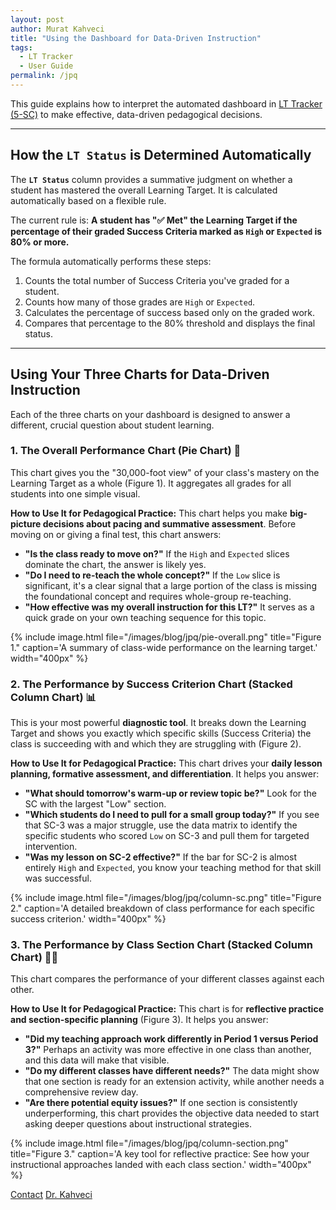```yaml
---
layout: post
author: Murat Kahveci
title: "Using the Dashboard for Data-Driven Instruction"
tags:
  - LT Tracker
  - User Guide
permalink: /jpq
---
```


This guide explains how to interpret the automated dashboard in [LT Tracker (5-SC)](/pab) to make effective, data-driven pedagogical decisions.

---

## How the `LT Status` is Determined Automatically

The **`LT Status`** column provides a summative judgment on whether a student has mastered the overall Learning Target. It is calculated automatically based on a flexible rule.

The current rule is:
**A student has "✅ Met" the Learning Target if the percentage of their graded Success Criteria marked as `High` or `Expected` is 80% or more.**

The formula automatically performs these steps:
1.  Counts the total number of Success Criteria you've graded for a student.
2.  Counts how many of those grades are `High` or `Expected`.
3.  Calculates the percentage of success based only on the graded work.
4.  Compares that percentage to the 80% threshold and displays the final status.

---

## Using Your Three Charts for Data-Driven Instruction

Each of the three charts on your dashboard is designed to answer a different, crucial question about student learning.

### 1. The Overall Performance Chart (Pie Chart) 🥧
This chart gives you the "30,000-foot view" of your class's mastery on the Learning Target as a whole (Figure 1). It aggregates all grades for all students into one simple visual.

**How to Use It for Pedagogical Practice:**
This chart helps you make **big-picture decisions about pacing and summative assessment**. Before moving on or giving a final test, this chart answers:

* **"Is the class ready to move on?"** If the `High` and `Expected` slices dominate the chart, the answer is likely yes.
* **"Do I need to re-teach the whole concept?"** If the `Low` slice is significant, it's a clear signal that a large portion of the class is missing the foundational concept and requires whole-group re-teaching.
* **"How effective was my overall instruction for this LT?"** It serves as a quick grade on your own teaching sequence for this topic.

{% include image.html
file="/images/blog/jpq/pie-overall.png"
title="Figure 1."
caption='A summary of class-wide performance on the learning target.'
width="400px"
%}

### 2. The Performance by Success Criterion Chart (Stacked Column Chart) 📊
This is your most powerful **diagnostic tool**. It breaks down the Learning Target and shows you exactly which specific skills (Success Criteria) the class is succeeding with and which they are struggling with (Figure 2).

**How to Use It for Pedagogical Practice:**
This chart drives your **daily lesson planning, formative assessment, and differentiation**. It helps you answer:

* **"What should tomorrow's warm-up or review topic be?"** Look for the SC with the largest "Low" section.
* **"Which students do I need to pull for a small group today?"** If you see that SC-3 was a major struggle, use the data matrix to identify the specific students who scored `Low` on SC-3 and pull them for targeted intervention.
* **"Was my lesson on SC-2 effective?"** If the bar for SC-2 is almost entirely `High` and `Expected`, you know your teaching method for that skill was successful.

{% include image.html
file="/images/blog/jpq/column-sc.png"
title="Figure 2."
caption='A detailed breakdown of class performance for each specific success criterion.'
width="400px"
%}

### 3. The Performance by Class Section Chart (Stacked Column Chart) 🧑‍🏫
This chart compares the performance of your different classes against each other.

**How to Use It for Pedagogical Practice:**
This chart is for **reflective practice and section-specific planning** (Figure 3). It helps you answer:

* **"Did my teaching approach work differently in Period 1 versus Period 3?"** Perhaps an activity was more effective in one class than another, and this data will make that visible.
* **"Do my different classes have different needs?"** The data might show that one section is ready for an extension activity, while another needs a comprehensive review day.
* **"Are there potential equity issues?"** If one section is consistently underperforming, this chart provides the objective data needed to start asking deeper questions about instructional strategies.

{% include image.html
file="/images/blog/jpq/column-section.png"
title="Figure 3."
caption='A key tool for reflective practice: See how your instructional approaches landed with each class section.'
width="400px"
%}

<a href="/contact" class="btn btn-outline-primary"><i class="fas fa-envelope"></i> Contact</a>
<a href="/murat" class="btn btn-outline-secondary"><i class="fas fa-user-graduate"></i> Dr. Kahveci</a>